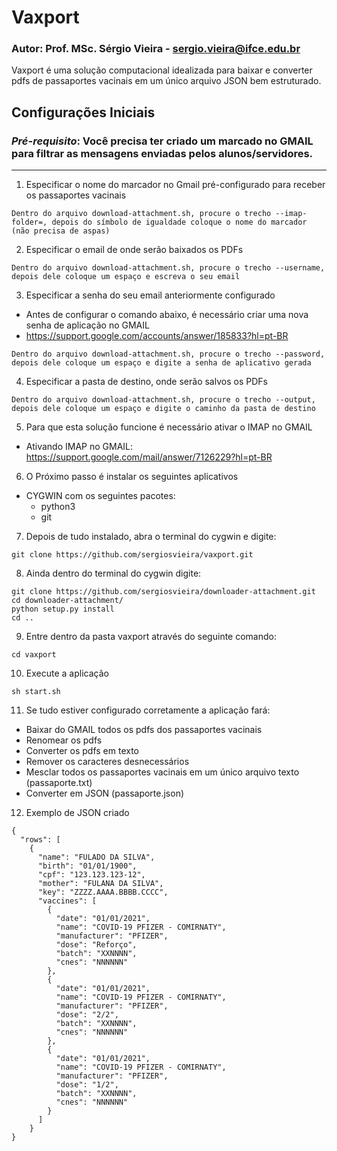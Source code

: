 # Vaxport
### Autor: Prof. MSc. Sérgio Vieira - <sergio.vieira@ifce.edu.br>
Vaxport é uma solução computacional idealizada para baixar e converter pdfs de passaportes vacinais em um único arquivo JSON bem estruturado.
## Configurações Iniciais
### *Pré-requisito*: Você precisa ter criado um marcado no GMAIL para filtrar as mensagens enviadas pelos alunos/servidores.
---
1. Especificar o nome do marcador no Gmail pré-configurado para receber os passaportes vacinais
``` 
Dentro do arquivo download-attachment.sh, procure o trecho --imap-folder=, depois do símbolo de igualdade coloque o nome do marcador (não precisa de aspas)
```
2. Especificar o email de onde serão baixados os PDFs
```
Dentro do arquivo download-attachment.sh, procure o trecho --username, depois dele coloque um espaço e escreva o seu email 
```
3. Especificar a senha do seu email anteriormente configurado
* Antes de configurar o comando abaixo, é necessário criar uma nova senha de aplicação no GMAIL
* https://support.google.com/accounts/answer/185833?hl=pt-BR 
```
Dentro do arquivo download-attachment.sh, procure o trecho --password, depois dele coloque um espaço e digite a senha de aplicativo gerada
```
4. Especificar a pasta de destino, onde serão salvos os PDFs
```
Dentro do arquivo download-attachment.sh, procure o trecho --output, depois dele coloque um espaço e digite o caminho da pasta de destino
```
5. Para que esta solução funcione é necessário ativar o IMAP no GMAIL
* Ativando IMAP no GMAIL: https://support.google.com/mail/answer/7126229?hl=pt-BR 
6. O Próximo passo é instalar os seguintes aplicativos
* CYGWIN com os seguintes pacotes:
    - python3
    - git
7. Depois de tudo instalado, abra o terminal do cygwin e digite:
```
git clone https://github.com/sergiosvieira/vaxport.git
```
8. Ainda dentro do terminal do cygwin digite:
```
git clone https://github.com/sergiosvieira/downloader-attachment.git
cd downloader-attachment/
python setup.py install
cd ..
```
9. Entre dentro da pasta vaxport através do seguinte comando:
```
cd vaxport
```
10. Execute a aplicação
```
sh start.sh
```
11. Se tudo estiver configurado corretamente a aplicação fará:
* Baixar do GMAIL todos os pdfs dos passaportes vacinais
* Renomear os pdfs
* Converter os pdfs em texto
* Remover os caracteres desnecessários
* Mesclar todos os passaportes vacinais em um único arquivo texto (passaporte.txt)
* Converter em JSON (passaporte.json)
12. Exemplo de JSON criado
```
{
  "rows": [
    {
      "name": "FULADO DA SILVA",
      "birth": "01/01/1900",
      "cpf": "123.123.123-12",
      "mother": "FULANA DA SILVA",
      "key": "ZZZZ.AAAA.BBBB.CCCC",
      "vaccines": [
        {
          "date": "01/01/2021",
          "name": "COVID-19 PFIZER - COMIRNATY",
          "manufacturer": "PFIZER",
          "dose": "Reforço",
          "batch": "XXNNNN",
          "cnes": "NNNNNN"
        },
        {
          "date": "01/01/2021",
          "name": "COVID-19 PFIZER - COMIRNATY",
          "manufacturer": "PFIZER",
          "dose": "2/2",
          "batch": "XXNNNN",
          "cnes": "NNNNNN"
        },
        {
          "date": "01/01/2021",
          "name": "COVID-19 PFIZER - COMIRNATY",
          "manufacturer": "PFIZER",
          "dose": "1/2",
          "batch": "XXNNNN",
          "cnes": "NNNNNN"
        }
      ]
    }
}
```